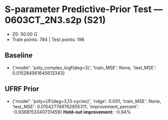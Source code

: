 # S-parameter Predictive-Prior Test — 0603CT_2N3.s2p (S21)
- Z0: 50.00 Ω
- Train points: 784  |  Test points: 196

## Baseline
- {'model': 'poly_complex_logf(deg=3)', 'train_MSE': None, 'test_MSE': 0.015284561645613343}

## UFRF Prior
- {'model': 'poly+UF(deg=3,13-cycles)', 'ridge': 0.001, 'train_MSE': None, 'test_MSE': 0.015427749762855311, 'improvement_percent': -0.9368153340731459}
**Held-out improvement:** -0.94%